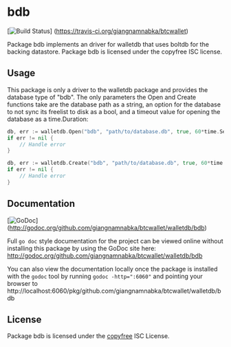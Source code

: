 bdb
===

[![Build Status](https://travis-ci.org/giangnamnabka/btcwallet.png?branch=master)]
(https://travis-ci.org/giangnamnabka/btcwallet)

Package bdb implements an driver for walletdb that uses boltdb for the backing
datastore.  Package bdb is licensed under the copyfree ISC license.

## Usage

This package is only a driver to the walletdb package and provides the database
type of "bdb". The only parameters the Open and Create functions take are the
database path as a string, an option for the database to not sync its freelist
to disk as a bool, and a timeout value for opening the database as a
time.Duration:

```Go
db, err := walletdb.Open("bdb", "path/to/database.db", true, 60*time.Second)
if err != nil {
	// Handle error
}
```

```Go
db, err := walletdb.Create("bdb", "path/to/database.db", true, 60*time.Second)
if err != nil {
	// Handle error
}
```

## Documentation

[![GoDoc](https://godoc.org/github.com/giangnamnabka/btcwallet/walletdb/bdb?status.png)]
(http://godoc.org/github.com/giangnamnabka/btcwallet/walletdb/bdb)

Full `go doc` style documentation for the project can be viewed online without
installing this package by using the GoDoc site here:
http://godoc.org/github.com/giangnamnabka/btcwallet/walletdb/bdb

You can also view the documentation locally once the package is installed with
the `godoc` tool by running `godoc -http=":6060"` and pointing your browser to
http://localhost:6060/pkg/github.com/giangnamnabka/btcwallet/walletdb/bdb

## License

Package bdb is licensed under the [copyfree](http://copyfree.org) ISC
License.
